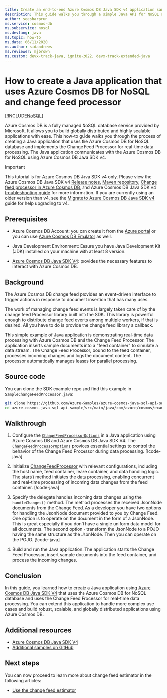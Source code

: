 ```yaml
---
title: Create an end-to-end Azure Cosmos DB Java SDK v4 application sample by using Change Feed
description: This guide walks you through a simple Java API for NoSQL application, which inserts documents into an Azure Cosmos DB container, while maintaining a materialized view of the container using Change Feed.
author: seesharprun
ms.service: cosmos-db
ms.subservice: nosql
ms.devlang: java
ms.topic: how-to
ms.date: 06/11/2020
ms.author: sidandrews
ms.reviewer: mjbrown
ms.custom: devx-track-java, ignite-2022, devx-track-extended-java
---
```


# How to create a Java application that uses Azure Cosmos DB for NoSQL and change feed processor
[!INCLUDE[NoSQL](../includes/appliesto-nosql.md)]

Azure Cosmos DB is a fully managed NoSQL database service provided by Microsoft. It allows you to build globally distributed and highly scalable applications with ease. This how-to guide walks you through the process of creating a Java application that uses the Azure Cosmos DB for NoSQL database and implements the Change Feed Processor for real-time data processing. The Java application communicates with the Azure Cosmos DB for NoSQL using Azure Cosmos DB Java SDK v4.

> [!IMPORTANT]  
> This tutorial is for Azure Cosmos DB Java SDK v4 only. Please view the Azure Cosmos DB Java SDK v4 [Release notes](sdk-java-v4.md), [Maven repository](https://mvnrepository.com/artifact/com.azure/azure-cosmos), [Change feed processor in Azure Cosmos DB](change-feed-processor.md), and Azure Cosmos DB Java SDK v4 [troubleshooting guide](troubleshoot-java-sdk-v4.md) for more information. If you are currently using an older version than v4, see the [Migrate to Azure Cosmos DB Java SDK v4](migrate-java-v4-sdk.md) guide for help upgrading to v4.
>

## Prerequisites

* Azure Cosmos DB Account: you can create it from the [Azure portal](https://portal.azure.com/) or you can use [Azure Cosmos DB Emulator](../emulator.md) as well.

* Java Development Environment: Ensure you have Java Development Kit (JDK) installed on your machine with at least 8 version.

* [Azure Cosmos DB Java SDK V4](sdk-java-v4.md): provides the necessary features to interact with Azure Cosmos DB.

## Background

The Azure Cosmos DB change feed provides an event-driven interface to trigger actions in response to document insertion that has many uses.

The work of managing change feed events is largely taken care of by the change feed Processor library built into the SDK. This library is powerful enough to distribute change feed events among multiple workers, if that is desired. All you have to do is provide the change feed library a callback.

This simple example of Java application is demonstrating real-time data processing with Azure Cosmos DB and the Change Feed Processor. The application inserts sample documents into a "feed container" to simulate a data stream. The Change Feed Processor, bound to the feed container, processes incoming changes and logs the document content. The processor automatically manages leases for parallel processing.

## Source code

You can clone the SDK example repo and find this example in `SampleChangeFeedProcessor.java`:

```bash
git clone https://github.com/Azure-Samples/azure-cosmos-java-sql-api-samples.git
cd azure-cosmos-java-sql-api-sample/src/main/java/com/azure/cosmos/examples/changefeed/
```

## Walkthrough

1. Configure the [`ChangeFeedProcessorOptions`](/java/api/com.azure.cosmos.models.changefeedprocessoroptions) in a Java application using Azure Cosmos DB and Azure Cosmos DB Java SDK V4. The [`ChangeFeedProcessorOptions`](/java/api/com.azure.cosmos.models.changefeedprocessoroptions) provides essential settings to control the behavior of the Change Feed Processor during data processing.
    [!code-java[](~/azure-cosmos-java-sql-api-samples/src/main/java/com/azure/cosmos/examples/changefeed/SampleChangeFeedProcessor.java?name=ChangeFeedProcessorOptions)]

2. Initialize [ChangeFeedProcessor](/java/api/com.azure.cosmos.changefeedprocessor) with relevant configurations, including the host name, feed container, lease container, and data handling logic. The [start()](/java/api/com.azure.cosmos.changefeedprocessor#com-azure-cosmos-changefeedprocessor-start()) method initiates the data processing, enabling concurrent and real-time processing of incoming data changes from the feed container.
    [!code-java[](~/azure-cosmos-java-sql-api-samples/src/main/java/com/azure/cosmos/examples/changefeed/SampleChangeFeedProcessor.java?name=StartChangeFeedProcessor)]

3. Specify the delegate handles incoming data changes using the `handleChanges()` method. The method processes the received JsonNode documents from the Change Feed. As a developer you have two options for handling the JsonNode document provided to you by Change Feed. One option is to operate on the document in the form of a JsonNode. This is great especially if you don't have a single uniform data model for all documents. The second option - transform the JsonNode to a POJO having the same structure as the JsonNode. Then you can operate on the POJO.
    [!code-java[](~/azure-cosmos-java-sql-api-samples/src/main/java/com/azure/cosmos/examples/changefeed/SampleChangeFeedProcessor.java?name=Delegate)]

4. Build and run the Java application. The application starts the Change Feed Processor, insert sample documents into the feed container, and process the incoming changes.

## Conclusion

In this guide, you learned how to create a Java application using [Azure Cosmos DB Java SDK V4](sdk-java-v4.md) that uses the Azure Cosmos DB for NoSQL database and uses the Change Feed Processor for real-time data processing. You can extend this application to handle more complex use cases and build robust, scalable, and globally distributed applications using Azure Cosmos DB.

## Additional resources

* [Azure Cosmos DB Java SDK V4](sdk-java-v4.md)
* [Additional samples on GitHub](https://github.com/Azure-Samples/azure-cosmos-java-sql-api-samples)

## Next steps

You can now proceed to learn more about change feed estimator in the following articles:

* [Use the change feed estimator](how-to-use-change-feed-estimator.md)
